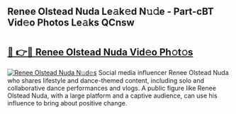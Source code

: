 ## Renee Olstead Nuda Le𝚊k𝚎d N𝚞𝚍e - Part-cBT Vid𝚎o Photos Le𝚊ks QCnsw

# <h2><a href="http://fbbm2ho.evod.top/?m=Renee+Olstead+Nuda">🔗 👉🔴 Renee Olstead Nuda Vid𝚎o Ph𝚘t𝚘s</a></h2>

[![Renee Olstead Nuda N𝚞d𝚎s](https://i.imgur.com/8V9OHl7.gif)](http://fbbm2ho.evod.top/?m=Renee+Olstead+Nuda)
Social media influencer Renee Olstead Nuda who shares lifestyle and dance-themed content, including solo and collaborative dance performances and vlogs. A public figure like Renee Olstead Nuda, with a large platform and a captive audience, can use his influence to bring about positive change. 
